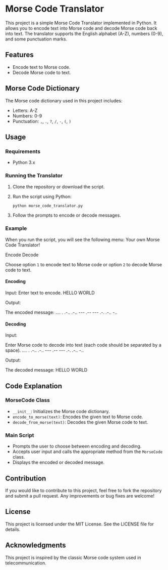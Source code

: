 # Morse Code Translator

This project is a simple Morse Code Translator implemented in Python. It allows you to encode text into Morse code and decode Morse code back into text. The translator supports the English alphabet (A-Z), numbers (0-9), and some punctuation marks.

## Features

- Encode text to Morse code.
- Decode Morse code to text.

## Morse Code Dictionary

The Morse code dictionary used in this project includes:

- Letters: A-Z
- Numbers: 0-9
- Punctuation: `,`, `.`, `?`, `/`, `-`, `(`, `)`

## Usage

### Requirements

- Python 3.x

### Running the Translator

1. Clone the repository or download the script.
2. Run the script using Python:

    ```sh
    python morse_code_translator.py
    ```

3. Follow the prompts to encode or decode messages.

### Example

When you run the script, you will see the following menu:
Your own Morse Code Translator!

Encode
Decode

Choose option `1` to encode text to Morse code or option `2` to decode Morse code to text.

#### Encoding

Input:
Enter text to encode.
HELLO WORLD

Output:

The encoded message: .... . .-.. .-.. --- .-- --- .-. .-.. -..


#### Decoding

Input:

Enter Morse code to decode into text (each code should be separated by a space).
.... . .-.. .-.. --- .-- --- .-. .-.. -..


Output:

The decoded message: HELLO WORLD



## Code Explanation

### MorseCode Class

- `__init__`: Initializes the Morse code dictionary.
- `encode_to_morse(text)`: Encodes the given text to Morse code.
- `decode_from_morse(text)`: Decodes the given Morse code to text.

### Main Script

- Prompts the user to choose between encoding and decoding.
- Accepts user input and calls the appropriate method from the `MorseCode` class.
- Displays the encoded or decoded message.

## Contribution

If you would like to contribute to this project, feel free to fork the repository and submit a pull request. Any improvements or bug fixes are welcome!

## License

This project is licensed under the MIT License. See the LICENSE file for details.

## Acknowledgments

This project is inspired by the classic Morse code system used in telecommunication.


